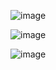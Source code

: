 


![image](https://github.com/mindmotivate/ADO_Basic_Pipeline/assets/130941970/3741049b-a894-4902-bf24-c76d87f8b91e)

![image](https://github.com/mindmotivate/ADO_Basic_Pipeline/assets/130941970/f67de3e9-977d-4e37-b837-6df6e1acfb54)

![image](https://github.com/mindmotivate/ADO_Basic_Pipeline/assets/130941970/13724462-c000-4604-9ee1-3262ef410574)
